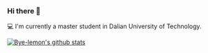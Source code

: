 ### Hi there 👋

💻 I'm currently a master student in Dalian University of Technology.

[![Bye-lemon's github stats](https://github-readme-stats.vercel.app/api?username=Bye-lemon)](https://github.com/anuraghazra/github-readme-stats)

<!--
**Bye-lemon/Bye-lemon** is a ✨ _special_ ✨ repository because its `README.md` (this file) appears on your GitHub profile.

Here are some ideas to get you started:

- 🔭 I’m currently working on ...
- 🌱 I’m currently learning ...
- 👯 I’m looking to collaborate on ...
- 🤔 I’m looking for help with ...
- 💬 Ask me about ...
- 📫 How to reach me: ...
- 😄 Pronouns: ...
- ⚡ Fun fact: ...
-->
